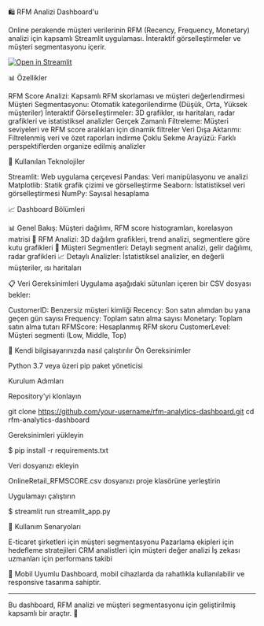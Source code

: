 🛍️ RFM Analizi Dashboard'u

Online perakende müşteri verilerinin RFM (Recency, Frequency, Monetary) analizi için kapsamlı Streamlit uygulaması. İnteraktif görselleştirmeler ve müşteri segmentasyonu içerir.

[![Open in Streamlit](https://static.streamlit.io/badges/streamlit_badge_black_white.svg)]((https://rfm-data.streamlit.app/))
 

📊 Özellikler

RFM Score Analizi: Kapsamlı RFM skorlaması ve müşteri değerlendirmesi
Müşteri Segmentasyonu: Otomatik kategorilendirme (Düşük, Orta, Yüksek müşteriler)
İnteraktif Görselleştirmeler: 3D grafikler, ısı haritaları, radar grafikleri ve istatistiksel analizler
Gerçek Zamanlı Filtreleme: Müşteri seviyeleri ve RFM score aralıkları için dinamik filtreler
Veri Dışa Aktarımı: Filtrelenmiş veri ve özet raporları indirme
Çoklu Sekme Arayüzü: Farklı perspektiflerden organize edilmiş analizler

🔧 Kullanılan Teknolojiler

Streamlit: Web uygulama çerçevesi
Pandas: Veri manipülasyonu ve analizi
Matplotlib: Statik grafik çizimi ve görselleştirme
Seaborn: İstatistiksel veri görselleştirmesi
NumPy: Sayısal hesaplama

📈 Dashboard Bölümleri

📊 Genel Bakış: Müşteri dağılımı, RFM score histogramları, korelasyon matrisi
🎯 RFM Analizi: 3D dağılım grafikleri, trend analizi, segmentlere göre kutu grafikleri
👥 Müşteri Segmentleri: Detaylı segment analizi, gelir dağılımı, radar grafikleri
📈 Detaylı Analizler: İstatistiksel analizler, en değerli müşteriler, ısı haritaları

📋 Veri Gereksinimleri
Uygulama aşağıdaki sütunları içeren bir CSV dosyası bekler:

CustomerID: Benzersiz müşteri kimliği
Recency: Son satın alımdan bu yana geçen gün sayısı
Frequency: Toplam satın alma sayısı
Monetary: Toplam satın alma tutarı
RFMScore: Hesaplanmış RFM skoru
CustomerLevel: Müşteri segmenti (Low, Middle, Top)

🚀 Kendi bilgisayarınızda nasıl çalıştırılır
Ön Gereksinimler

Python 3.7 veya üzeri
pip paket yöneticisi

Kurulum Adımları

Repository'yi klonlayın

git clone https://github.com/your-username/rfm-analytics-dashboard.git
cd rfm-analytics-dashboard

Gereksinimleri yükleyin

 $ pip install -r requirements.txt

Veri dosyanızı ekleyin

OnlineRetail_RFMSCORE.csv dosyanızı proje klasörüne yerleştirin


Uygulamayı çalıştırın

$ streamlit run streamlit_app.py


🎯 Kullanım Senaryoları

E-ticaret şirketleri için müşteri segmentasyonu
Pazarlama ekipleri için hedefleme stratejileri
CRM analistleri için müşteri değer analizi
İş zekası uzmanları için performans takibi

📱 Mobil Uyumlu
Dashboard, mobil cihazlarda da rahatlıkla kullanılabilir ve responsive tasarıma sahiptir.

*******************

Bu dashboard, RFM analizi ve müşteri segmentasyonu için geliştirilmiş kapsamlı bir araçtır. 🚀
